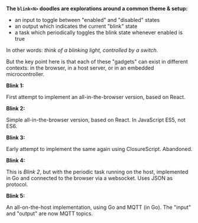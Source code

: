 **The `blink<N>` doodles are explorations around a common theme & setup:**

* an input to toggle between "enabled" and "disabled" states
* an output which indicates the current "blink" state
* a task which periodically toggles the blink state whenever enabled is true

In other words: _think of a blinking light, controlled by a switch._

But the key point here is that each of these "gadgets" can exist in different
contexts: in the browser, in a host server, or in an embedded microcontroller.

**Blink 1:**

First attempt to implement an all-in-the-browser version, based on React.

**Blink 2:**

Simple all-in-the-browser version, based on React. In JavaScript ES5, not ES6.

**Blink 3:**

Early attempt to implement the same again using ClosureScript. Abandoned.

**Blink 4:**

This is _Blink 2_, but with the periodic task running on the host, implemented
in Go and connected to the browser via a websocket. Uses JSON as protocol.

**Blink 5:**

An all-on-the-host implementation, using Go and MQTT (in Go). The "input" and
"output" are now MQTT topics.

